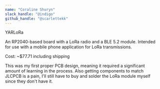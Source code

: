 ```yaml
---
name: "Coraline Shuryn"
slack_handle: "@indigo"
github_handle: "@scarlettekk"
---
```

YARLoRa

An RP2040-based board with a LoRa radio and a BLE 5.2 module. Intended for use with a mobile phone application for LoRa transmissions.

Cost: ~$77.71 including shipping

This was my first proper PCB design, meaning it required a significant amount of learning in the process. Also getting components to match JLCPCB is a pain, I'll still have to buy and solder the LoRa module myself since they don't have it.
